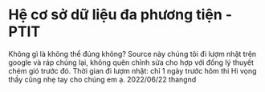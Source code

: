 # Hệ cơ sở dữ liệu đa phương tiện - PTIT
 Không gì là không thể đúng không?
 Source này chúng tôi đi lượm nhặt trên google và ráp chúng lại, không quên chỉnh sửa cho hợp với đống lý thuyết chém gió trước đó. 
 Thời gian đi lượm nhặt: chỉ 1 ngày trước hôm thi
 Hi vọng thầy cũng nhẹ tay cho chúng em ạ.
 2022/06/22 thangnd
